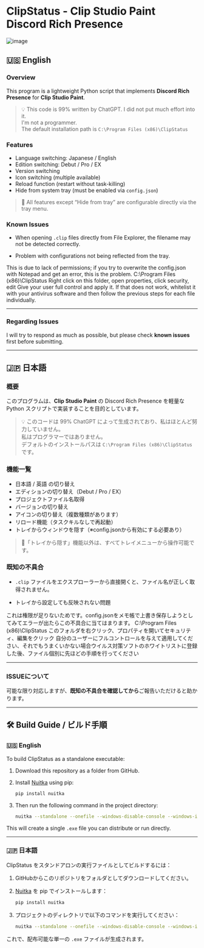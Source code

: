# ClipStatus - Clip Studio Paint Discord Rich Presence

![image](https://github.com/user-attachments/assets/f2c84299-be10-4a4e-9683-308e7b0d6205)

## 🇺🇸 English

### Overview
This program is a lightweight Python script that implements **Discord Rich Presence** for **Clip Studio Paint**.

> 💡 This code is 99% written by ChatGPT. I did not put much effort into it.  
> I'm not a programmer.  
> The default installation path is `C:\Program Files (x86)\ClipStatus`

### Features
- Language switching: Japanese / English  
- Edition switching: Debut / Pro / EX  
- Version switching  
- Icon switching (multiple available)  
- Reload function (restart without task-killing)  
- Hide from system tray (must be enabled via `config.json`)  

> 🔧 All features except “Hide from tray” are configurable directly via the tray menu.

### Known Issues
- When opening `.clip` files directly from File Explorer, the filename may not be detected correctly. 

-  Problem with configurations not being reflected from the tray.

This is due to lack of permissions; if you try to overwrite the config.json with Notepad and get an error, this is the problem.
C:\Program Files (x86)\ClipStatus
Right click on this folder, open properties, click security, edit
Give your user full control and apply it. If that does not work, whitelist it with your antivirus software and then follow the previous steps for each file individually.

---

### Regarding Issues
I will try to respond as much as possible, but please check **known issues** first before submitting.

---

## 🇯🇵 日本語

### 概要
このプログラムは、**Clip Studio Paint** の Discord Rich Presence を軽量な Python スクリプトで実装することを目的としています。

> 💡 このコードは 99% ChatGPT によって生成されており、私はほとんど努力していません。  
> 私はプログラマーではありません。  
> デフォルトのインストールパスは `C:\Program Files (x86)\ClipStatus` です。

### 機能一覧
- 日本語 / 英語 の切り替え  
- エディションの切り替え（Debut / Pro / EX）  
- プロジェクトファイル名取得  
- バージョンの切り替え  
- アイコンの切り替え（複数種類があります）  
- リロード機能（タスクキルなしで再起動）  
- トレイからウィンドウを隠す（※config.jsonから有効にする必要あり）  

> 🔧「トレイから隠す」機能以外は、すべてトレイメニューから操作可能です。

### 既知の不具合
- `.clip` ファイルをエクスプローラーから直接開くと、ファイル名が正しく取得されません。

- トレイから設定しても反映されない問題

これは権限が足りないためです。config.jsonをメモ帳で上書き保存しようとしてみてエラーが出たらこの不具合に当てはまります。
C:\Program Files (x86)\ClipStatus
このフォルダを右クリック、プロパティを開いてセキュリティ、編集をクリック
自分のユーザーにフルコントロールを与えて適用してください、それでもうまくいかない場合ウイルス対策ソフトのホワイトリストに登録した後、ファイル個別に先ほどの手順を行ってください

---

### ISSUEについて
可能な限り対応しますが、**既知の不具合を確認してから**ご報告いただけると助かります。

---

## 🛠️ Build Guide / ビルド手順

### 🇺🇸 English

To build ClipStatus as a standalone executable:

1. Download this repository as a folder from GitHub.  
2. Install [Nuitka](https://nuitka.net/) using pip:

    ```bash
    pip install nuitka
    ```

3. Then run the following command in the project directory:

    ```bash
    nuitka --standalone --onefile --windows-disable-console --windows-icon-from-ico="dark_icon.ico" clipstatus.pyw
    ```

This will create a single `.exe` file you can distribute or run directly.

---

### 🇯🇵 日本語

ClipStatus をスタンドアロンの実行ファイルとしてビルドするには：

1. GitHubからこのリポジトリをフォルダとしてダウンロードしてください。  
2. [Nuitka](https://nuitka.net/) を pip でインストールします：

    ```bash
    pip install nuitka
    ```

3. プロジェクトのディレクトリで以下のコマンドを実行してください：

    ```bash
    nuitka --standalone --onefile --windows-disable-console --windows-icon-from-ico="dark_icon.ico" clipstatus.pyw
    ```

これで、配布可能な単一の `.exe` ファイルが生成されます。



